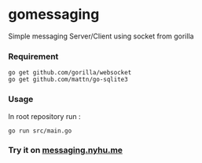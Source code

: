 # gomessaging
Simple messaging Server/Client using socket from gorilla

### Requirement
```
go get github.com/gorilla/websocket
go get github.com/mattn/go-sqlite3
```

### Usage

In root repository run :
```
go run src/main.go
```

### Try it on [messaging.nyhu.me](https://gomessaging.nyhu.me)
